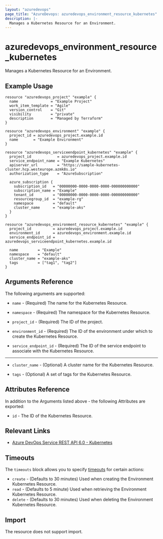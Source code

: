 ```yaml
---
layout: "azuredevops"
page_title: "AzureDevops: azuredevops_environment_resource_kubernetes"
description: |-
  Manages a Kubernetes Resource for an Environment.
---
```


# azuredevops_environment_resource_kubernetes

Manages a Kubernetes Resource for an Environment.

## Example Usage

```hcl
resource "azuredevops_project" "example" {
  name               = "Example Project"
  work_item_template = "Agile"
  version_control    = "Git"
  visibility         = "private"
  description        = "Managed by Terraform"
}

resource "azuredevops_environment" "example" {
  project_id = azuredevops_project.example.id
  name       = "Example Environment"
}

resource "azuredevops_serviceendpoint_kubernetes" "example" {
  project_id            = azuredevops_project.example.id
  service_endpoint_name = "Example Kubernetes"
  apiserver_url         = "https://sample-kubernetes-cluster.hcp.westeurope.azmk8s.io"
  authorization_type    = "AzureSubscription"

  azure_subscription {
    subscription_id   = "00000000-0000-0000-0000-000000000000"
    subscription_name = "Example"
    tenant_id         = "00000000-0000-0000-0000-000000000000"
    resourcegroup_id  = "example-rg"
    namespace         = "default"
    cluster_name      = "example-aks"
  }
}

resource "azuredevops_environment_resource_kubernetes" "example" {
  project_id          = azuredevops_project.example.id
  environment_id      = azuredevops_environment.example.id
  service_endpoint_id = azuredevops_serviceendpoint_kubernetes.example.id

  name         = "Example"
  namespace    = "default"
  cluster_name = "example-aks"
  tags         = ["tag1", "tag2"]
}
```

## Arguments Reference

The following arguments are supported:

* `name` - (Required) The name for the Kubernetes Resource.

* `namespace` - (Required) The namespace for the Kubernetes Resource.

* `project_id` - (Required) The ID of the project.

* `environment_id` - (Required) The ID of the environment under which to create the Kubernetes Resource.

* `service_endpoint_id` - (Required) The ID of the service endpoint to associate with the Kubernetes Resource.

---

* `cluster_name` - (Optional) A cluster name for the Kubernetes Resource.

* `tags` - (Optional) A set of tags for the Kubernetes Resource.

## Attributes Reference

In addition to the Arguments listed above - the following Attributes are exported:

* `id` - The ID of the Kubernetes Resource.

## Relevant Links

* [Azure DevOps Service REST API 6.0 - Kubernetes](https://docs.microsoft.com/en-us/rest/api/azure/devops/distributedtask/kubernetes?view=azure-devops-rest-6.0)

## Timeouts

The `timeouts` block allows you to specify [timeouts](https://developer.hashicorp.com/terraform/language/resources/syntax#operation-timeouts) for certain actions:

* `create` - (Defaults to 30 minutes) Used when creating the Environment Kubernetes Resource.
* `read` - (Defaults to 5 minute) Used when retrieving the Environment Kubernetes Resource.
* `delete` - (Defaults to 30 minutes) Used when deleting the Environment Kubernetes Resource.

## Import

The resource does not support import.
